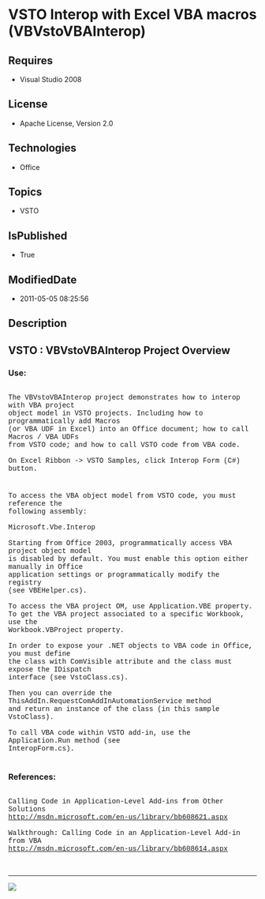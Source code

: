 # VSTO Interop with Excel VBA macros (VBVstoVBAInterop)
## Requires
* Visual Studio 2008
## License
* Apache License, Version 2.0
## Technologies
* Office
## Topics
* VSTO
## IsPublished
* True
## ModifiedDate
* 2011-05-05 08:25:56
## Description

<p style="font-family:Courier New"></p>
<h2>VSTO : VBVstoVBAInterop Project Overview</h2>
<p style="font-family:Courier New"></p>
<h3>Use:</h3>
<p style="font-family:Courier New"><br>
The VBVstoVBAInterop project demonstrates how to interop with VBA project<br>
object model in VSTO projects. Including how to programmatically add Macros<br>
(or VBA UDF in Excel) into an Office document; how to call Macros / VBA UDFs <br>
from VSTO code; and how to call VSTO code from VBA code.<br>
<br>
On Excel Ribbon -&gt; VSTO Samples, click Interop Form (C#) button.<br>
<br>
</p>
<h3></h3>
<p style="font-family:Courier New">To access the VBA object model from VSTO code, you must reference the<br>
following assembly:<br>
<br>
Microsoft.Vbe.Interop<br>
<br>
Starting from Office 2003, programmatically access VBA project object model<br>
is disabled by default. You must enable this option either manually in Office<br>
application settings or programmatically modify the registry<br>
(see VBEHelper.cs).<br>
<br>
To access the VBA project OM, use Application.VBE property.<br>
To get the VBA project associated to a specific Workbook, use the<br>
Workbook.VBProject property.<br>
<br>
In order to expose your .NET objects to VBA code in Office, you must define<br>
the class with ComVisible attribute and the class must expose the IDispatch<br>
interface (see VstoClass.cs).<br>
<br>
Then you can override the ThisAddIn.RequestComAddInAutomationService method <br>
and return an instance of the class (in this sample VstoClass).<br>
<br>
To call VBA code within VSTO add-in, use the Application.Run method (see<br>
InteropForm.cs).<br>
<br>
</p>
<h3>References:</h3>
<p style="font-family:Courier New"><br>
Calling Code in Application-Level Add-ins from Other Solutions<br>
<a target="_blank" href="http://msdn.microsoft.com/en-us/library/bb608621.aspx">http://msdn.microsoft.com/en-us/library/bb608621.aspx</a><br>
<br>
Walkthrough: Calling Code in an Application-Level Add-in from VBA<br>
<a target="_blank" href="http://msdn.microsoft.com/en-us/library/bb608614.aspx">http://msdn.microsoft.com/en-us/library/bb608614.aspx</a><br>
<br>
<br>
</p>
<hr>
<div><a href="http://go.microsoft.com/?linkid=9759640" style="margin-top:3px"><img src="http://bit.ly/onecodelogo">
</a></div>
